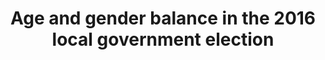 ---
name: women-elections
title: Age and gender balance in the 2016 local government election
external-url: /articles/age-gender-2016.html
source-url: https://github.com/Code4SA/scatter_2016_lge
image: women-elections.png
summary: "A scatter plot showing the age and gender distributions of political parties in the 2016 local government elections"
--- 